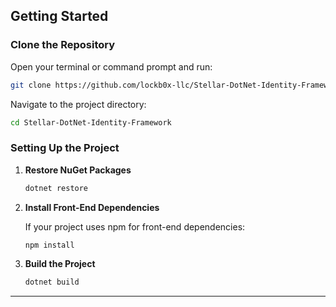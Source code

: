 ## Getting Started

### Clone the Repository

Open your terminal or command prompt and run:

```bash
git clone https://github.com/lockb0x-llc/Stellar-DotNet-Identity-Framework.git
```

Navigate to the project directory:

```bash
cd Stellar-DotNet-Identity-Framework
```

### Setting Up the Project

1. **Restore NuGet Packages**

   ```bash
   dotnet restore
   ```

2. **Install Front-End Dependencies**

   If your project uses npm for front-end dependencies:

   ```bash
   npm install
   ```

3. **Build the Project**

   ```bash
   dotnet build
   ```

---

